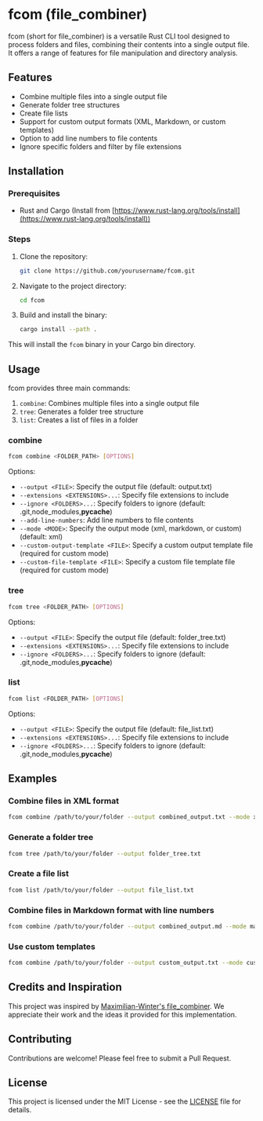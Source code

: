 # fcom (file_combiner)

fcom (short for file_combiner) is a versatile Rust CLI tool designed to process folders and files, combining their contents into a single output file. It offers a range of features for file manipulation and directory analysis.

## Features

- Combine multiple files into a single output file
- Generate folder tree structures
- Create file lists
- Support for custom output formats (XML, Markdown, or custom templates)
- Option to add line numbers to file contents
- Ignore specific folders and filter by file extensions

## Installation

### Prerequisites

- Rust and Cargo (Install from [https://www.rust-lang.org/tools/install](https://www.rust-lang.org/tools/install))

### Steps

1. Clone the repository:
   ```bash
   git clone https://github.com/yourusername/fcom.git
   ```

2. Navigate to the project directory:
   ```bash
   cd fcom
   ```

3. Build and install the binary:
   ```bash
   cargo install --path .
   ```

This will install the `fcom` binary in your Cargo bin directory.

## Usage

fcom provides three main commands:

1. `combine`: Combines multiple files into a single output file
2. `tree`: Generates a folder tree structure
3. `list`: Creates a list of files in a folder

### combine

```bash
fcom combine <FOLDER_PATH> [OPTIONS]
```

Options:
- `--output <FILE>`: Specify the output file (default: output.txt)
- `--extensions <EXTENSIONS>...`: Specify file extensions to include
- `--ignore <FOLDERS>...`: Specify folders to ignore (default: .git,node_modules,__pycache__)
- `--add-line-numbers`: Add line numbers to file contents
- `--mode <MODE>`: Specify the output mode (xml, markdown, or custom) (default: xml)
- `--custom-output-template <FILE>`: Specify a custom output template file (required for custom mode)
- `--custom-file-template <FILE>`: Specify a custom file template file (required for custom mode)

### tree

```bash
fcom tree <FOLDER_PATH> [OPTIONS]
```

Options:
- `--output <FILE>`: Specify the output file (default: folder_tree.txt)
- `--extensions <EXTENSIONS>...`: Specify file extensions to include
- `--ignore <FOLDERS>...`: Specify folders to ignore (default: .git,node_modules,__pycache__)

### list

```bash
fcom list <FOLDER_PATH> [OPTIONS]
```

Options:
- `--output <FILE>`: Specify the output file (default: file_list.txt)
- `--extensions <EXTENSIONS>...`: Specify file extensions to include
- `--ignore <FOLDERS>...`: Specify folders to ignore (default: .git,node_modules,__pycache__)

## Examples

### Combine files in XML format

```bash
fcom combine /path/to/your/folder --output combined_output.txt --mode xml
```

### Generate a folder tree

```bash
fcom tree /path/to/your/folder --output folder_tree.txt
```

### Create a file list

```bash
fcom list /path/to/your/folder --output file_list.txt
```

### Combine files in Markdown format with line numbers

```bash
fcom combine /path/to/your/folder --output combined_output.md --mode markdown --add-line-numbers
```

### Use custom templates

```bash
fcom combine /path/to/your/folder --output custom_output.txt --mode custom --custom-output-template /path/to/output_template.txt --custom-file-template /path/to/file_template.txt
```

## Credits and Inspiration

This project was inspired by [Maximilian-Winter's file_combiner](https://github.com/Maximilian-Winter/file_combiner). We appreciate their work and the ideas it provided for this implementation.

## Contributing

Contributions are welcome! Please feel free to submit a Pull Request.

## License

This project is licensed under the MIT License - see the [LICENSE](LICENSE) file for details.
